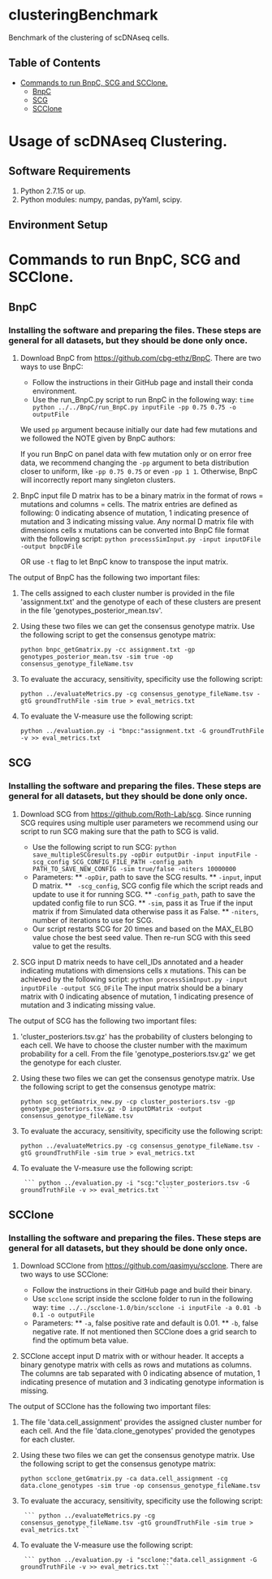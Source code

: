 # clusteringBenchmark
Benchmark of the clustering of scDNAseq cells. 

## Table of Contents
- [Commands to run BnpC, SCG and SCClone.](#commands_3methods)
    * [BnpC](#bnpc)
    * [SCG](#scg)
    * [SCClone](#scclone)

# <a name="usage_of_scDNAseq_clustering"></a>Usage of scDNAseq Clustering.
## <a name="software_requirements"></a>Software Requirements ##

1. Python 2.7.15 or up.
2. Python modules: numpy, pandas, pyYaml, scipy.

## <a name="environment_setup"></a>Environment Setup ##

# <a name="commands_3methods"></a>Commands to run BnpC, SCG and SCClone. #

## <a name="bnpc"></a>BnpC ##

### Installing the software and preparing the files. These steps are general for all datasets, but they should be done only once. ###

1. Download BnpC from https://github.com/cbg-ethz/BnpC. There are two ways to use BnpC: 
	* Follow the instructions in their GitHub page and install their conda environment.
	* Use the run_BnpC.py script to run BnpC in the following way:
	``` time python ../../BnpC/run_BnpC.py inputFile -pp 0.75 0.75 -o outputFile ```

	We used ``` pp ``` argument because initially our date had few mutations and we followed the NOTE given by BnpC authors:

	If you run BnpC on panel data with few mutation only or on error free data, we recommend changing the ``` -pp ``` argument to beta distribution closer to uniform, like ``` -pp 0.75 0.75 ``` or even ``` -pp 1 1 ```. Otherwise, BnpC will incorrectly report many singleton clusters.

2. BnpC input file D matrix has to be a binary matrix in the format of rows = mutations and columns = cells. The matrix entries are defined as following: 0 indicating absence of mutation, 1 indicating presence of mutation and 3 indicating missing value. Any normal D matrix file with dimensions cells x mutations can be 
converted into BnpC file format with the following script:
	``` python processSimInput.py -input inputDFile -output bnpcDFile ```

	OR 
	use ``` -t ``` flag to let BnpC know to transpose the input matrix.

The output of BnpC has the following two important files:

1. The cells assigned to each cluster number is provided in the file 'assignment.txt' and the genotype of each of these clusters are present in the file 'genotypes_posterior_mean.tsv'.
2. Using these two files we can get the consensus genotype matrix. Use the following script to get the consensus genotype matrix:

	``` python bnpc_getGmatrix.py -cc assignment.txt -gp genotypes_posterior_mean.tsv -sim true -op consensus_genotype_fileName.tsv ```
3. To evaluate the accuracy, sensitivity, specificity use the following script:

	``` python ../evaluateMetrics.py -cg consensus_genotype_fileName.tsv -gtG groundTruthFile -sim true > eval_metrics.txt ``` 
4. To evaluate the V-measure use the following script:

	``` python ../evaluation.py -i "bnpc:"assignment.txt -G groundTruthFile -v >> eval_metrics.txt ```

## <a name="scg"></a>SCG ##

### Installing the software and preparing the files. These steps are general for all datasets, but they should be done only once. ###

1. Download SCG from https://github.com/Roth-Lab/scg. Since running SCG requires using multiple user parameters we recommend using our script to run SCG making sure that the path to SCG is valid.
	* Use the following script to run SCG:
	``` python save_multipleSCGresults.py -opDir outputDir -input inputFile -scg_config SCG_CONFIG_FILE_PATH -config_path PATH_TO_SAVE_NEW_CONFIG -sim true/false -niters 10000000 ```
	* Parameters: 
		** ``` -opDir ```, path to save the SCG results.
		** ``` -input ```, input D matrix.
		** ```  -scg_config ```, SCG config file which the script reads and update to use it for running SCG.
		** ``` -config_path ```, path to save the updated config file to run SCG.
		** ``` -sim ```, pass it as True if the input matrix if from Simulated data otherwise pass it as False.
		** ``` -niters ```, number of iterations to use for SCG.
	* Our script restarts SCG for 20 times and based on the MAX_ELBO value chose the best seed value. Then re-run SCG with this seed value to get the results.

2. SCG input D matrix needs to have cell_IDs annotated and a header indicating mutations with dimensions cells x mutations. This can be achieved by the following script:
	``` python processSimInput.py -input inputDFile -output SCG_DFile ```
	The input matrix should be a binary matrix with 0 indicating absence of mutation, 1 indicating presence of mutation and 3 indicating missing value. 

The output of SCG has the following two important files:

1. 'cluster_posteriors.tsv.gz' has the probability of clusters belonging to each cell. We have to choose the cluster number with the maximum probability for a cell. 
From the file 'genotype_posteriors.tsv.gz'  we get the genotype for each cluster.
2. Using these two files we can get the consensus genotype matrix. Use the following script to get the consensus genotype matrix:

	``` python scg_getGmatrix_new.py -cp cluster_posteriors.tsv -gp genotype_posteriors.tsv.gz -D inputDMatrix -output consensus_genotype_fileName.tsv ```
3. To evaluate the accuracy, sensitivity, specificity use the following script:

	``` python ../evaluateMetrics.py -cg consensus_genotype_fileName.tsv -gtG groundTruthFile -sim true > eval_metrics.txt ```
4. To evaluate the V-measure use the following script:

        ``` python ../evaluation.py -i "scg:"cluster_posteriors.tsv -G groundTruthFile -v >> eval_metrics.txt ```

## <a name="scclone"></a>SCClone ##

### Installing the software and preparing the files. These steps are general for all datasets, but they should be done only once. ###

1. Download SCClone from https://github.com/qasimyu/scclone. There are two ways to use SCClone:
	* Follow the instructions in their GitHub page and build their binary.
	* Use ``` scclone ``` script inside the scclone folder to run in the following way:
	``` time ../../scclone-1.0/bin/scclone -i inputFile -a 0.01 -b 0.1 -o outputFile ```
	* Parameters:
		** ``` -a ```, false positive rate and default is 0.01.
		** ``` -b ```, false negative rate. If not mentioned then SCClone does a grid search to find the optimum beta value.

2. SCClone accept input D matrix with or withour header. It accepts a binary genotype matrix with cells as rows and mutations as columns. The columns are tab separated with 0 indicating absence of mutation, 1 indicating presence of mutation and 3 indicating genotype information is missing.


The output of SCClone has the following two important files:

1. The file 'data.cell_assignment' provides the assigned cluster number for each cell. And the file 'data.clone_genotypes' provided the genotypes for each cluster.
2. Using these two files we can get the consensus genotype matrix. Use the following script to get the consensus genotype matrix:

	``` python scclone_getGmatrix.py -ca data.cell_assignment -cg data.clone_genotypes -sim true -op consensus_genotype_fileName.tsv ```
3. To evaluate the accuracy, sensitivity, specificity use the following script:

        ``` python ../evaluateMetrics.py -cg consensus_genotype_fileName.tsv -gtG groundTruthFile -sim true > eval_metrics.txt ```
4. To evaluate the V-measure use the following script:

        ``` python ../evaluation.py -i "scclone:"data.cell_assignment -G groundTruthFile -v >> eval_metrics.txt ```
